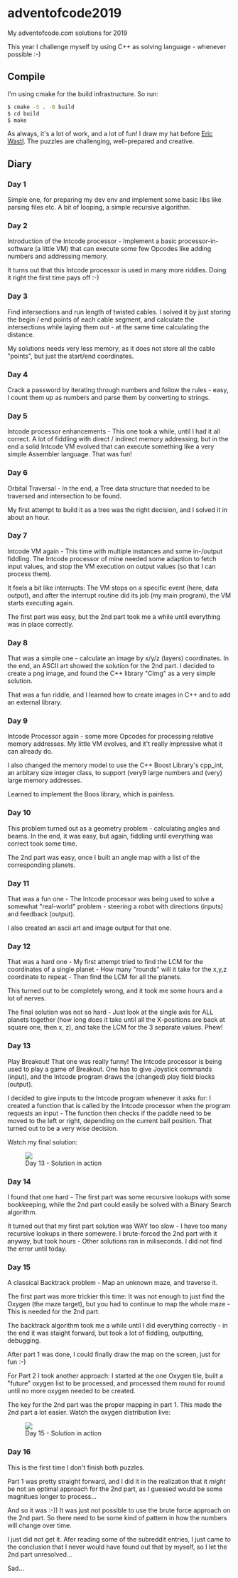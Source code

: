 # adventofcode2019
My adventofcode.com solutions for 2019

This year I challenge myself by using C++ as solving language - whenever possible :-)


## Compile

I'm using cmake for the build infrastructure. So run:

```bash
$ cmake -S . -B build
$ cd build
$ make
```

As always, it's a lot of work, and a lot of fun! I draw my hat before [Eric Wastl](http://was.tl/). The
puzzles are challenging, well-prepared and creative.

## Diary

### Day 1

Simple one, for preparing my dev env and implement some basic libs like parsing files etc.
A bit of looping, a simple recursive algorithm.

### Day 2

Introduction of the Intcode processor - Implement a basic processor-in-software (a little VM) that
can execute some few Opcodes like adding numbers and addressing memory.

It turns out that this Intcode processor is used in many more riddles. Doing it right the first time
pays off :-)

### Day 3

Find intersections and run length of twisted cables. I solved it by just storing the begin / end points
of each cable segment, and calculate the intersections while laying them out - at the same time
calculating the distance.

My solutions needs very less memory, as it does not store all the cable "points", but just the start/end coordinates.


### Day 4

Crack a password by iterating through numbers and follow the rules - easy, I count them up as numbers and
parse them by converting to strings.

### Day 5

Intcode processor enhancements - This one took a while, until I had it all correct. A lot of fiddling with
direct / indirect memory addressing, but in the end a solid Intcode VM evolved that can execute
something like a very simple Assembler language. That was fun!

### Day 6

Orbital Traversal - In the end, a Tree data structure that needed to be traversed and intersection to be found.

My first attempt to build it as a tree was the right decision, and I solved it in about an hour.

### Day 7

Intcode VM again - This time with multiple instances and some in-/output fiddling. The Intcode processor of mine
needed some adaption to fetch input values, and stop the VM execution on output values (so that I can process them).

It feels a bit like interrupts: The VM stops on a specific event (here, data output), and after the interrupt routine
did its job (my main program), the VM starts executing again.

The first part was easy, but the 2nd part took me a while until everything was in place correctly.

### Day 8

That was a simple one - calculate an image by x/y/z (layers) coordinates. In the end, an ASCII art showed the
solution for the 2nd part. I decided to create a png image, and found the C++ library "CImg" as a very simple solution.

That was a fun riddle, and I learned how to create images in C++ and to add an external library.

### Day 9

Intcode Processor again - some more Opcodes for processing relative memory addresses. My little VM evolves,
and it't really impressive what it can already do.

I also changed the memory model to use the C++ Boost Library's cpp_int, an arbitary size integer class, to support
(very9 large numbers and (very) large memory addresses.

Learned to implement the Boos library, which is painless.

### Day 10

This problem turned out as a geometry problem - calculating angles and beams. In the end, it was easy,
but again, fiddling until everything was correct took some time.

The 2nd part was easy, once I built an angle map with a list of the corresponding planets.

### Day 11

That was a fun one - The Intcode processor was being used to solve a somewhat "real-world" problem -
steering a robot with directions (inputs) and feedback (output).

I also created an ascii art and image output for that one.

### Day 12

That was a hard one - My first attempt tried to find the LCM for the coordinates of a single planet -
How many "rounds" will it take for the x,y,z coordinate to repeat - Then find the LCM for all the planets.

This turned out to be completely wrong, and it took me some hours and a lot of nerves.

The final solution was not so hard - Just look at the single axis for ALL planets together (how long does it take
until all the X-positions are back at square one, then x, z), and take the LCM for the 3 separate values. Phew!

### Day 13

Play Breakout! That one was really funny! The Intcode processor is being used to play a game of Breakout.
One has to give Joystick commands (input), and the Intcode program draws the (changed) play field blocks (output).

I decided to give inputs to the Intcode program whenever it asks for: I created a function that is called by the
Intcode processor when the program requests an input - The function then checks if the paddle need to be moved to the left
or right, depending on the current ball position. That turned out to be a very wise decision.

Watch my final solution:

<figure>
<img src="day-13.small.gif" />
<figcaption>Day 13 - Solution in action</figcaption>
</figure>

### Day 14

I found that one hard - The first part was some recursive lookups with some bookkeeping, while the 2nd part
could easily be solved with a Binary Search algorithm.

It turned out that my first part solution was WAY too slow - I have too many recursive lookups in there somewere.
I brute-forced the 2nd part with it anyway, but took hours - Other solutions ran in miliseconds. I did not find the
error until today.


### Day 15

A classical Backtrack problem - Map an unknown maze, and traverse it.

The first part was more trickier this time: It was not enough to just find the Oxygen (the maze target), but you
had to continue to map the whole maze - This is needed for the 2nd part.

The backtrack algorithm took me a while until I did everything correctly - in the end it was staight forward, but took
a lot of fiddling, outputting, debugging.

After part 1 was done, I could finally draw the map on the screen, just for fun :-)

For Part 2 I took another approach: I started at the one Oxygen tile, built a "future" oxygen list to be processed,
and processed them round for round until no more oxygen needed to be created.

The key for the 2nd part was the proper mapping in part 1. This made the 2nd part a lot easier. Watch the oxygen
distribution live:

<figure>
<img src="day-15.small.gif" />
<figcaption>Day 15 - Solution in action</figcaption>
</figure>

### Day 16

This is the first time I don't finish both puzzles.

Part 1 was pretty straight forward, and I did it in the realization that it *might* be
not an optimal approach for the 2nd part, as I guessed would be some magnitues
longer to process...

And so it was :-)) It was just not possible to use the brute force approach on the 2nd part.
So there need to be some kind of pattern in how the numbers will change over time.

I just did not get it. Afer reading some of the subreddit entries, I just came to the conclusion
that I never would have found out that by myself, so I let the 2nd part unresolved...

Sad...
